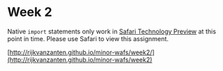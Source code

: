 # Week 2

Native `import` statements only work in [Safari Technology Preview](https://developer.apple.com/safari/technology-preview/) at this point in time. Please use Safari to view this assignment.

[http://rijkvanzanten.github.io/minor-wafs/week2/](http://rijkvanzanten.github.io/minor-wafs/week2)

